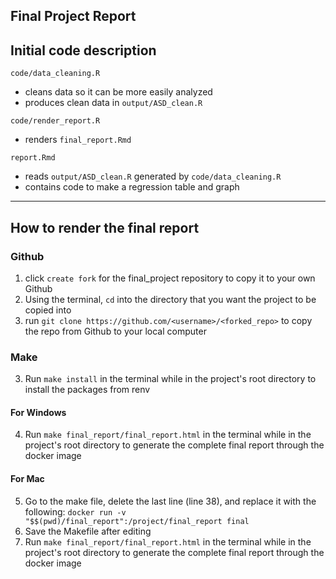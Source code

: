 
Final Project Report
------------------------------------------------------------------------

## Initial code description

`code/data_cleaning.R`

  - cleans data so it can be more easily analyzed
  - produces clean data in `output/ASD_clean.R`

`code/render_report.R`

  - renders `final_report.Rmd`

`report.Rmd`

  - reads `output/ASD_clean.R` generated by `code/data_cleaning.R`
  - contains code to make a regression table and graph

------------------------------------------------------------------------

## How to render the final report

### Github
  1. click `create fork` for the final_project repository to copy it to your own Github
  2. Using the terminal, `cd` into the directory that you want the project to be copied into
  3. run `git clone https://github.com/<username>/<forked_repo>` to copy the repo from Github to your local computer
  
### Make
  3. Run `make install` in the terminal while in the project's root directory to install the packages from renv

#### For Windows
  4. Run `make final_report/final_report.html` in the terminal while in the project's root directory to generate the complete final report through the docker image

#### For Mac
  5. Go to the make file, delete the last line (line 38), and replace it with the following:
    `docker run -v "$$(pwd)/final_report":/project/final_report final`
  6. Save the Makefile after editing
  7. Run `make final_report/final_report.html` in the terminal while in the project's root directory to generate the complete final report through the docker image
